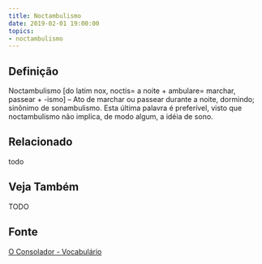 ```yaml
---
title: Noctambulismo
date: 2019-02-01 19:00:00
topics:
- noctambulismo
---
```


## Definição
Noctambulismo [do latim nox, noctis= a noite + ambulare= marchar, passear +
-ismo] – Ato de marchar ou passear durante a noite, dormindo; sinônimo de
sonambulismo. Esta última palavra é preferível, visto que noctambulismo não
implica, de modo algum, a idéia de sono.

## Relacionado
todo

## Veja Também
TODO

## Fonte
[O Consolador - Vocabulário](http://www.oconsolador.com.br/linkfixo/vocabulario/principal.html)

